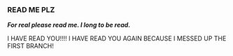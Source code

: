 ### READ ME PLZ
***For real please read me. I long to be read.***

I HAVE READ YOU!!!!
I HAVE READ YOU AGAIN BECAUSE I MESSED UP THE FIRST BRANCH!

